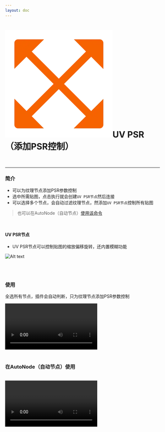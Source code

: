 ```yaml
---
layout: doc
---
```

# <span class="h1-icon"><img src="../../public/img/UV PSR.webp" alt="Custom Icon"></span>UV PSR（添加PSR控制）

<br/>

---

### 简介

- 可以为纹理节点添加PSR参数控制
- 选中所需贴图，点击执行就会创建`UV PSR节点`然后连接
- 可以选择多个节点，会自动过滤纹理节点，然添加`UV PSR节点`控制所有贴图

> 也可以在AutoNode（自动节点）[使用该命令](03-RNT-AutoNode)

<br/>

#### UV PSR节点
- UV PSR节点可以控制贴图的缩放偏移旋转，还内置模糊功能

![Alt text](/img/uv-psr-node.webp)


<br/>
<br/>

### 使用
全选所有节点，插件会自动判断，只为纹理节点添加PSR参数控制
<br/>

<video controls>
  <source src="/img/command-to_pbr.webm" type="video/webm">
</video>

<br/>
<br/>

### 在AutoNode（自动节点）使用
<br/>

<video controls>
  <source src="/img/autonode-add_uv_psr.webm" type="video/webm">
</video>

<br/>
<br/>